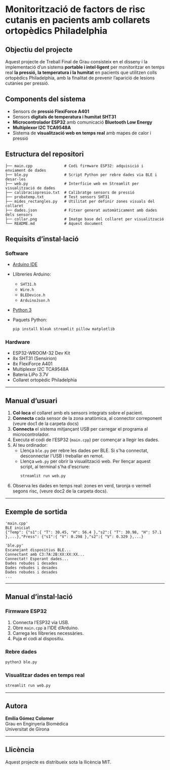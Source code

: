 
# Monitorització de factors de risc cutanis en pacients amb collarets ortopèdics Philadelphia

## Objectiu del projecte

Aquest projecte de Treball Final de Grau consisteix en el disseny i la implementació d’un sistema **portable i intel·ligent** per monitoritzar en temps real **la pressió, la temperatura i la humitat** en pacients que utilitzen colls ortopèdics Philadelphia, amb la finalitat de prevenir l’aparició de lesions cutànies per pressió.

## Components del sistema

- Sensors de **pressió FlexiForce A401**
- Sensors **digitals de temperatura i humitat SHT31**
- **Microcontrolador ESP32** amb comunicació **Bluetooth Low Energy**
- **Multiplexor I2C TCA9548A**
- Sistema de **visualització web en temps real** amb mapes de calor i pressió

## Estructura del repositori

```
├── main.cpp              # Codi firmware ESP32: adquisició i enviament de dades
├── ble.py                # Script Python per rebre dades via BLE i desar-les
├── web.py                # Interfície web en Streamlit per visualització de dades
├── calibraciopresio.txt  # Calibratge sensors de pressió
├── probatemp.txt         # Test sensors SHT31
├── mides_rectangles.py   # Utilitat per definir zones visuals del collaret
├── dades.json            # Fitxer generat automàticament amb dades dels sensors
├── collar.png            # Imatge base del collaret per visualització
└── README.md             # Aquest document
```

## Requisits d’instal·lació

### Software

- [Arduino IDE](https://www.arduino.cc/en/software)
- Llibreries Arduino:
  - `SHT31.h`
  - `Wire.h`
  - `BLEDevice.h`
  - `ArduinoJson.h`

- [Python 3](https://www.python.org/)
- Paquets Python:
  ```bash
  pip install bleak streamlit pillow matplotlib
  ```

### Hardware

- ESP32-WROOM-32 Dev Kit
- 8x SHT31 (Sensirion)
- 8x FlexiForce A401
- Multiplexor I2C TCA9548A
- Bateria LiPo 3.7V
- Collaret ortopèdic Philadelphia

---

## Manual d’usuari

1. **Col·loca** el collaret amb els sensors integrats sobre el pacient.
2. **Connecta** cada sensor de la zona anatòmica, al connector correponent (veure doc1 de la carpeta docs)
3. **Connecta** el sistema mitjançant USB per carregar el programa al microcontrolador.
4. Executa el codi de l’ESP32 (`main.cpp`) per començar a llegir les dades.
5. Al teu ordinador:
   - Llença `ble.py` per rebre les dades per BLE. Si s'ha connectat, desconnectar l'USB i treballar en remot.
   - Llença `web.py` per obrir la visualització web. Per llençar aquest script, al terminal s'ha d'escriure:
     ```bash
     streamlit run web.py
     ```
6. Observa les dades en temps real: zones en verd, taronja o vermell segons risc, (veure doc2 de la carpeta docs).

---

## Exemple de sortida

```
'main.cpp'
BLE iniciat
{"Temp": {"s1":{ "T": 30.45, "H": 56.4 },"s2":{ "T": 30.98, "H": 57.1 },...},"Press": {"s1":{ "V": 0.298 },"s2":{ "V": 0.329 },...}

'ble.py'
Escanejant dispositius BLE...
Connectant amb C3:7A:2B:XX:XX:XX...
Connectat! Esperant dades...
Dades rebudes i desades
Dades rebudes i desades
Dades rebudes i desades
...

```

---

## Manual d’instal·lació

### Firmware ESP32
1. Connecta l’ESP32 via USB.
2. Obre `main.cpp` a l’IDE d’Arduino.
3. Carrega les llibreries necessàries.
4. Puja el codi al dispositiu.

### Rebre dades
```bash
python3 ble.py
```

### Visualitzar dades en temps real
```bash
streamlit run web.py
```

---

## Autora

**Emilia Gómez Colomer**  
Grau en Enginyeria Biomèdica  
Universitat de Girona

---

## Llicència

Aquest projecte es distribueix sota la llicència MIT.

